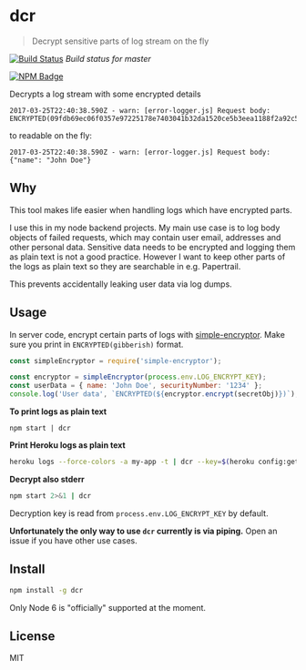 # dcr

> Decrypt sensitive parts of log stream on the fly

[![Build Status](https://travis-ci.org/kimmobrunfeldt/dcr.svg?branch=master)](https://travis-ci.org/kimmobrunfeldt/dcr) *Build status for master*

[![NPM Badge](https://nodei.co/npm/dcr.png?downloads=true)](https://www.npmjs.com/package/dcr)

Decrypts a log stream with some encrypted details

```
2017-03-25T22:40:38.590Z - warn: [error-logger.js] Request body: ENCRYPTED(09fdb69ec06f0357e97225178e7403041b32da1520ce5b3eea1188f2a92c5947a29f5206)
```

to readable on the fly:

```
2017-03-25T22:40:38.590Z - warn: [error-logger.js] Request body: {"name": "John Doe"}
```

## Why

This tool makes life easier when handling logs which have encrypted parts.

I use this in my node backend projects. My main use case is to log body objects
of failed requests, which may contain user email, addresses and other personal
data. Sensitive data needs to be encrypted and logging them as plain text
is not a good practice. However I want to keep other parts of the logs as
plain text so they are searchable in e.g. Papertrail.

This prevents accidentally leaking user data via log dumps.

## Usage

In server code, encrypt certain parts of logs with [simple-encryptor](https://github.com/sehrope/node-simple-encryptor). Make sure you print in
`ENCRYPTED(gibberish)` format.

```js
const simpleEncryptor = require('simple-encryptor');

const encryptor = simpleEncryptor(process.env.LOG_ENCRYPT_KEY);
const userData = { name: 'John Doe', securityNumber: '1234' };
console.log('User data', `ENCRYPTED(${encryptor.encrypt(secretObj)})`);
```

**To print logs as plain text**

```
npm start | dcr
```

**Print Heroku logs as plain text**

```bash
heroku logs --force-colors -a my-app -t | dcr --key=$(heroku config:get LOG_ENCRYPT_KEY -a my-app)
```

**Decrypt also stderr**

```bash
npm start 2>&1 | dcr
```

Decryption key is read from `process.env.LOG_ENCRYPT_KEY` by default.

**Unfortunately the only way to use `dcr` currently is via piping.** Open
an issue if you have other use cases.

## Install

```bash
npm install -g dcr
```

Only Node 6 is "officially" supported at the moment.


## License

MIT
